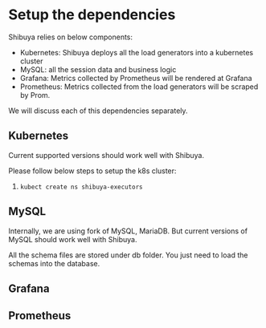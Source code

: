# Setup the dependencies

Shibuya relies on below components:

* Kubernetes: Shibuya deploys all the load generators into a kubernetes cluster
* MySQL: all the session data and business logic
* Grafana: Metrics collected by Prometheus will be rendered at Grafana
* Prometheus: Metrics collected from the load generators will be scraped by Prom.

We will discuss each of this dependencies separately.

## Kubernetes

Current supported versions should work well with Shibuya.

Please follow below steps to setup the k8s cluster:

1. `kubect create ns shibuya-executors`


## MySQL

Internally, we are using fork of MySQL, MariaDB. But current versions of MySQL should work well with Shibuya.

All the schema files are stored under db folder. You just need to load the schemas into the database.

## Grafana

## Prometheus

